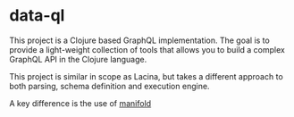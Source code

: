 # data-ql

This project is a Clojure based GraphQL implementation. The goal is to
provide a light-weight collection of tools that allows you to build a
complex GraphQL API in the Clojure language.

This project is similar in scope as Lacina, but takes a different
approach to both parsing, schema definition and execution engine.

A key difference is the use of
[manifold](https://github.com/clj-commons/manifold)
